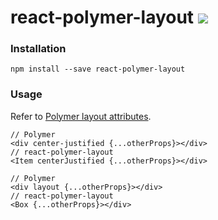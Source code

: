# react-polymer-layout ![](https://travis-ci.org/wizawu/react-polymer-layout.svg)

### Installation

```
npm install --save react-polymer-layout
```

### Usage

Refer to [Polymer layout attributes](https://www.polymer-project.org/0.5/docs/polymer/layout-attrs.html).

```
// Polymer
<div center-justified {...otherProps}></div>
// react-polymer-layout
<Item centerJustified {...otherProps}></div>

// Polymer
<div layout {...otherProps}></div>
// react-polymer-layout
<Box {...otherProps}></div>
```
